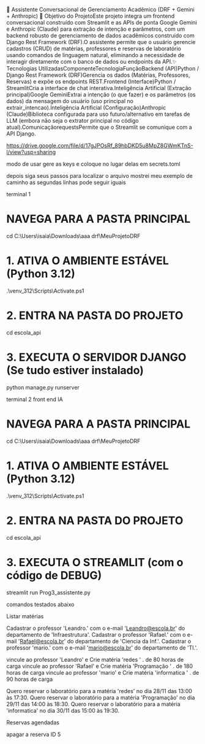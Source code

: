 🤖 Assistente Conversacional de Gerenciamento Acadêmico (DRF + Gemini + Anthropic)
🎯 Objetivo do ProjetoEste projeto integra um frontend conversacional construído com Streamlit e as APIs de ponta Google Gemini e Anthropic (Claude) para extração de intenção e parâmetros, com um backend robusto de gerenciamento de dados acadêmicos construído com Django Rest Framework (DRF).O assistente permite que o usuário gerencie cadastros (CRUD) de matérias, professores e reservas de laboratório usando comandos de linguagem natural, eliminando a necessidade de interagir diretamente com o banco de dados ou endpoints da API.✨ Tecnologias UtilizadasComponenteTecnologiaFunçãoBackend (API)Python / Django Rest Framework (DRF)Gerencia os dados (Matérias, Professores, Reservas) e expõe os endpoints REST.Frontend (Interface)Python / StreamlitCria a interface de chat interativa.Inteligência Artificial (Extração principal)Google GeminiExtrai a intenção (o que fazer) e os parâmetros (os dados) da mensagem do usuário (uso principal no extrair_intencao).Inteligência Artificial (Configuração)Anthropic (Claude)Biblioteca configurada para uso futuro/alternativo em tarefas de LLM (embora não seja o extrator principal no código atual).ComunicaçãorequestsPermite que o Streamlit se comunique com a API Django.

https://drive.google.com/file/d/17gJPOsRf_89hbDKD5u8MpZ8GWmKTnS-l/view?usp=sharing

modo de usar 
gere as keys e coloque no lugar delas em secrets.toml

depois siga seus passos para localizar o arquivo mostrei meu exemplo de caminho as segundas linhas pode seguir iguais

terminal 1
# NAVEGA PARA A PASTA PRINCIPAL
cd C:\Users\isaia\Downloads\aaa drf\MeuProjetoDRF

# 1. ATIVA O AMBIENTE ESTÁVEL (Python 3.12)
.\venv_312\Scripts\Activate.ps1

# 2. ENTRA NA PASTA DO PROJETO
cd escola_api

# 3. EXECUTA O SERVIDOR DJANGO (Se tudo estiver instalado)
python manage.py runserver

terminal 2 front end IA

# NAVEGA PARA A PASTA PRINCIPAL
cd C:\Users\isaia\Downloads\aaa drf\MeuProjetoDRF

# 1. ATIVA O AMBIENTE ESTÁVEL (Python 3.12)
.\venv_312\Scripts\Activate.ps1

# 2. ENTRA NA PASTA DO PROJETO
cd escola_api

# 3. EXECUTA O STREAMLIT (com o código de DEBUG)
streamlit run Prog3_assistente.py

comandos testados abaixo


Listar matérias

Cadastrar o professor 'Leandro.' com o e-mail 'Leandro@escola.br' do departamento de 'Infraestrutura'.
Cadastrar o professor 'Rafael.' com o e-mail 'Rafael@escola.br' do departamento de 'Ciencia da Inf.'.
Cadastrar o professor 'mario.' com o e-mail 'mario@escola.br' do departamento de 'TI.'.



vincule ao professor 'Leandro' e Crie matéria 'redes ' . de 80 horas de carga
vincule ao professor 'Rafael' e Crie matéria 'Programação ' . de 180 horas de carga
vincule ao professor 'mario' e Crie matéria 'informatica ' . de 90 horas de carga




Quero reservar o laboratório para a matéria 'redes' no dia 28/11 das 13:00 às 17:30.
Quero reservar o laboratório para a matéria 'Programação' no dia 29/11 das 14:00 às 18:30.
Quero reservar o laboratório para a matéria 'informatica' no dia 30/11 das 15:00 às 19:30.



Reservas agendadas

apagar a reserva ID 5




